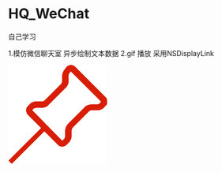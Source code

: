 # HQ_WeChat
自己学习

1.模仿微信聊天室 
 异步绘制文本数据
2.gif 播放 采用NSDisplayLink 


![图片说明1](https://github.com/huangqizhan/HQ_WeChat/blob/master/HQ_WeCaht/置顶.png)

